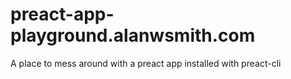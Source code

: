# preact-app-playground.alanwsmith.com
A place to mess around with a preact app installed with preact-cli
